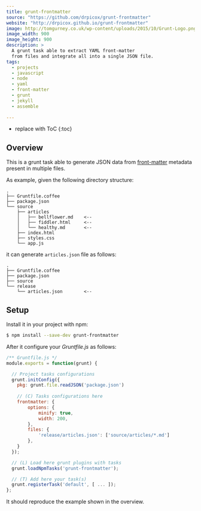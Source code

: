 ```yaml
---
title: grunt-frontmatter
source: "https://github.com/drpicox/grunt-frontmatter"
website: "http://drpicox.github.io/grunt-frontmatter"
image: http://tomgurney.co.uk/wp-content/uploads/2015/10/Grunt-Logo.png
image_width: 900
image_height: 900
description: > 
  A grunt task able to extract YAML front-matter
  from files and integrate all into a single JSON file.
tags:
  - projects
  - javascript
  - node
  - yaml
  - front-matter
  - grunt
  - jekyll
  - assemble
  
---
```


* replace with ToC
{:toc}

## Overview

This is a grunt task able to generate JSON data from
[front-matter](./front-matter) metadata
present in multiple files.

As example, given the following directory structure:

    .
    ├── Gruntfile.coffee
    ├── package.json
    └── source
        ├── articles
        │   ├── bellflower.md    <--
        │   ├── fiddler.html     <--
        │   └── healthy.md       <--
        ├── index.html
        ├── styles.css
        └── app.js

it can generate `articles.json` file as follows:

    .
    ├── Gruntfile.coffee
    ├── package.json
    ├── source
    └── release
        └── articles.json        <--


## Setup

Install it in your project with npm:

```bash
$ npm install --save-dev grunt-frontmatter
```

After it configure your _Gruntfile.js_ as follows:

```javascript
/** Gruntfile.js */
module.exports = function(grunt) {

  // Project tasks configurations
  grunt.initConfig({
    pkg: grunt.file.readJSON('package.json')
    
    // (C) Tasks configurations here
    frontmatter: {
        options: {
            minify: true,
            width: 200,
        },
        files: {
            'release/articles.json': ['source/articles/*.md']
        },
    }
  });

  // (L) Load here grunt plugins with tasks
  grunt.loadNpmTasks('grunt-frontmatter');

  // (T) Add here your task(s) 
  grunt.registerTask('default', [ ... ]);
};
```

It should reproduce the example shown in the overview.

